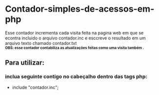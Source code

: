 # Contador-simples-de-acessos-em-php
Esse contador incrementa cada visita feita na pagina web em que se econtra incluido o arquivo contador.inc e esccreve o resultado em um arquivo texto chamado contador.txt<br>
<small><b>OBS: esse contador contabiliza as atualizações feitas como uma visita também .</b></small>

<h2>Para utilizar:</h2>
<h3>inclua seguinte contigo no cabeçalho dentro das tags php:</h3>
<ul><li>include "contador.inc";</li></ul>
